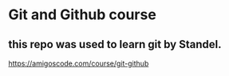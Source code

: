 # Git and Github course

## this repo was used to learn git by Standel. 

https://amigoscode.com/course/git-github




  
    
